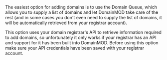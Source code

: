 The easiest option for adding domains is to use the Domain Queue, which allows you to supply a list of domains and let DomainMOD take care of the rest (and in some cases you don't even need to supply the list of domains, it will be automatically retrieved from your registrar account).

This option uses your domain registrar's API to retrieve information required to add domains, so unfortunately it only works if your registrar has an API and support for it has been built into DomainMOD. Before using this option make sure your API credentials have been saved with your registrar account.
